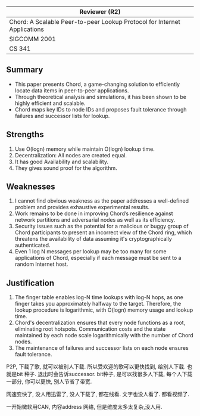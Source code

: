 

| Reviewer **(R2)**                                            |
| ------------------------------------------------------------ |
| Chord: A Scalable Peer-to-peer Lookup Protocol for Internet Applications |
| SIGCOMM 2001                                                 |
| CS  341                                                      |

## Summary 

-  This paper presents Chord, a game-changing solution to efficiently locate data items in peer-to-peer applications. 
- Through theoretical analysis and simulations, it has been shown to be highly efficient and scalable. 
- Chord maps key IDs to node IDs and proposes fault tolerance through failures and successor lists for lookup.

## Strengths

1. Use O(logn) memory while maintain O(logn) lookup time.
1. Decentralization: All nodes are created equal. 
1. It has good Availability and scalability.
1. They gives sound proof for the algorithm.

## Weaknesses

1. I cannot find obvious weakness as the paper addresses a well-defined problem and provides exhaustive experimental results.
2. Work remains to be done in improving Chord’s resilience against network partitions and adversarial nodes as well as its efficiency.
3. Security issues such as the potential for a malicious or buggy group of Chord participants to present an incorrect view of the Chord ring, which threatens the availability of data assuming it's cryptographically authenticated.
4. Even 1 log N messages per lookup may be too many for some applications of Chord, especially if each message must be sent to a random Internet host.

## Justification

1. The finger table enables log-N time lookups with log-N hops, as one finger takes you approximately halfway to the target. Therefore, the lookup procedure is logarithmic, with O(logn) memory usage and lookup time.
2. Chord's decentralization ensures that every node functions as a root, eliminating root hotspots. Communication costs and the state maintained by each node scale logarithmically with the number of Chord nodes.
3. The maintenance of failures and successor lists on each node ensures fault tolerance.

P2P,  下载了歌, 就可以被别人下载. 所以受欢迎的歌可以更快找到, 给别人下载.  也就是bit 种子. 退出时会告诉successor. bit种子, 是可以找很多人下载, 每个人下载一部分, 你可以更快, 别人节省了带宽. 

网速变快了, 没人用迅雷了, 没人下载了, 都在线看. 文字也没人看了. 都看视频了.

一开始微软用CAN, 内容address 网络, 但是维度太多太复杂,没人用. 
